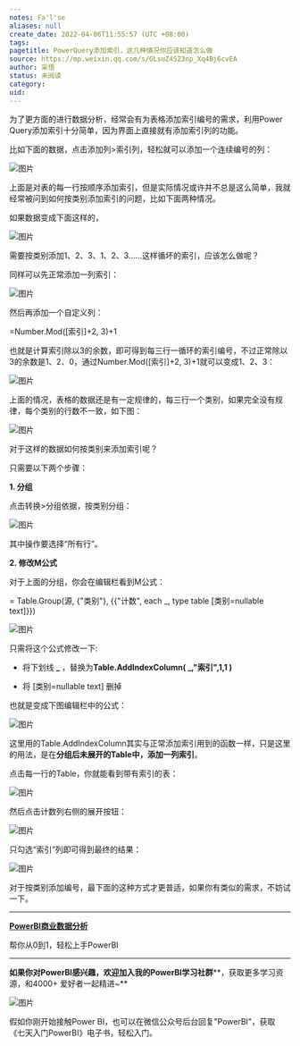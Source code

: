 ```yaml
---
notes: Fa'l'se
aliases: null
create_date: 2022-04-06T11:55:57 (UTC +08:00)
tags: 
pagetitle: PowerQuery添加索引，这几种情况你应该知道怎么做
source: https://mp.weixin.qq.com/s/GLsuZ4SZ3np_Xq4Bj6cvEA
author: 采悟
status: 未阅读
category: 
uid: 
---
```


为了更方面的进行数据分析，经常会有为表格添加索引编号的需求，利用Power Query添加索引十分简单，因为界面上直接就有添加索引列的功能。

比如下面的数据，点击添加列>索引列，轻松就可以添加一个连续编号的列：

![图片](https://mmbiz.qpic.cn/mmbiz_jpg/aHEbZtANQJMwePy6LrpicIoFGbAoAQRmdxDP2D3tpo5GPIKkrxPviaAtDcNiaPAkDaRDBujjDp94Kuu1wlSojkia3A/640?wx_fmt=jpeg&wxfrom=5&wx_lazy=1&wx_co=1)

上面是对表的每一行按顺序添加索引，但是实际情况或许并不总是这么简单，我就经常被问到如何按类别添加索引的问题，比如下面两种情况。

如果数据变成下面这样的，  

![图片](https://mmbiz.qpic.cn/mmbiz_jpg/aHEbZtANQJPTQASDJdiaZC0tOibTb9b9ka8opo91al7Np9cIwP7HO8Hguv7aKmsq3b9vuITALty6vBfj5140vj5Q/640?wx_fmt=jpeg&wxfrom=5&wx_lazy=1&wx_co=1)

需要按类别添加1、2、3、1、2、3……这样循坏的索引，应该怎么做呢？

同样可以先正常添加一列索引：  

![图片](https://mmbiz.qpic.cn/mmbiz_jpg/aHEbZtANQJPTQASDJdiaZC0tOibTb9b9kaTcs1gl0ZWw3vn9bFXuw7WibY6kSwN5Dz8QB4IIeGHw3cTCJe8ibxiaL4g/640?wx_fmt=jpeg&wxfrom=5&wx_lazy=1&wx_co=1)

然后再添加一个自定义列：

\=Number.Mod(\[索引\]+2, 3)+1

也就是计算索引除以3的余数，即可得到每三行一循环的索引编号，不过正常除以3的余数是1、2、0，通过Number.Mod(\[索引\]+2, 3)+1就可以变成1、2、3：  

![图片](https://mmbiz.qpic.cn/mmbiz_jpg/aHEbZtANQJPTQASDJdiaZC0tOibTb9b9kaWoVvCoibcvJPibDibiaqj6SWOPOMWAcE8OHjhv6VWP3kmsRmfsia2qoIicHw/640?wx_fmt=jpeg&wxfrom=5&wx_lazy=1&wx_co=1)

上面的情况，表格的数据还是有一定规律的，每三行一个类别，如果完全没有规律，每个类别的行数不一致，如下图：  

![图片](https://mmbiz.qpic.cn/mmbiz_jpg/aHEbZtANQJPTQASDJdiaZC0tOibTb9b9ka0UwHmkTOYWQeEeSDXbVf9KclJpNBPXDp1rfOCdA0Zv8NRAia6IMJarw/640?wx_fmt=jpeg&wxfrom=5&wx_lazy=1&wx_co=1)

对于这样的数据如何按类别来添加索引呢？

只需要以下两个步骤：  

**1\. 分组**

点击转换>分组依据，按类别分组：

![图片](https://mmbiz.qpic.cn/mmbiz_jpg/aHEbZtANQJPTQASDJdiaZC0tOibTb9b9kaejkSR61MneUYr4odMdoqKGz9FxiaZzNP1wpeAPNYrdiazGJm5qeZp9cg/640?wx_fmt=jpeg&wxfrom=5&wx_lazy=1&wx_co=1)

其中操作要选择“所有行”。  

**2\. 修改M公式**

对于上面的分组，你会在编辑栏看到M公式：

\= Table.Group(源, {"类别"}, {{"计数", each \_, type table \[类别=nullable text\]}})

![图片](https://mmbiz.qpic.cn/mmbiz_jpg/aHEbZtANQJPTQASDJdiaZC0tOibTb9b9kaXoBvK9UUicHQWmBNDrwE3l8HzVFKOGlIMDUmoibwz1Pu7UecwhrD1uzg/640?wx_fmt=jpeg&wxfrom=5&wx_lazy=1&wx_co=1)

只需将这个公式修改一下:

-   将下划线 **\_** ，替换为**Table.AddIndexColumn( \_,"索引",1,1 )**
    
-   将 \[类别=nullable text\] 删掉
    

也就是变成下图编辑栏中的公式：

![图片](https://mmbiz.qpic.cn/mmbiz_jpg/aHEbZtANQJPTQASDJdiaZC0tOibTb9b9kaRVqCBJPDqQcGcgoeoAfRa6Z52VyU1aHMAfVdx0JB6aKMMWM1ERRh2g/640?wx_fmt=jpeg&wxfrom=5&wx_lazy=1&wx_co=1)

这里用的Table.AddIndexColumn其实与正常添加索引用到的函数一样，只是这里的用法，是在**分组后未展开的Table中，添加一列索引**。

点击每一行的Table，你就能看到带有索引的表：

![图片](https://mmbiz.qpic.cn/mmbiz_jpg/aHEbZtANQJPTQASDJdiaZC0tOibTb9b9kaHMia3ZO01skFwXiauy5HbXPASfzcKv3MMS6cjHY8A8AraoEHQFgVqsRw/640?wx_fmt=jpeg&wxfrom=5&wx_lazy=1&wx_co=1)

然后点击计数列右侧的展开按钮：

![图片](https://mmbiz.qpic.cn/mmbiz_jpg/aHEbZtANQJPTQASDJdiaZC0tOibTb9b9kaZ6rNNa8nonUk2qESzVib6wJSnet5AlegGPCAXzsvMYvpoUtaujVna4g/640?wx_fmt=jpeg&wxfrom=5&wx_lazy=1&wx_co=1)

只勾选“索引”列即可得到最终的结果：

![图片](https://mmbiz.qpic.cn/mmbiz_jpg/aHEbZtANQJPTQASDJdiaZC0tOibTb9b9kadibHYGP3iagI09NkW9rRdAqxQJaCgicel0sFxHW7ppHCr5pOgZjZGC6ew/640?wx_fmt=jpeg&wxfrom=5&wx_lazy=1&wx_co=1)

对于按类别添加编号，最下面的这种方式才更普适，如果你有类似的需求，不妨试一下。

___

[**PowerBI商业数据分析**](http://mp.weixin.qq.com/s?__biz=MzA4MzQwMjY4MA==&mid=2484074987&idx=1&sn=5cf4ba4b683ee9136bb7a26f6e9bcf01&chksm=8e0c533cb97bda2add48a4576b9c1e230249a5a4160dd93cd677a37ea21d26fc9cc26fc4cb1c&scene=21#wechat_redirect)

帮你从0到1，轻松上手PowerBI

___

**如果你对PowerBI感兴趣，欢迎加入我的PowerBI学习社群****，获取更多学习资源，和4000+ 爱好者一起精进~**  

![图片](https://mmbiz.qpic.cn/mmbiz_png/aHEbZtANQJMFLnwgdbghRHPLicKRaV70mVCZVq8Fhm46rkciaeOrLFJCv5f1omJxF8256YogHflkicEDM29aUMtaA/640?wx_fmt=png&wxfrom=5&wx_lazy=1&wx_co=1)

假如你刚开始接触Power BI，也可以在微信公众号后台回复"PowerBI"，获取《七天入门PowerBI》电子书，轻松入门。
